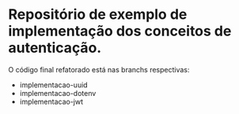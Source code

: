 # Repositório de exemplo de implementação dos conceitos de autenticação.

O código final refatorado está nas branchs respectivas:
- implementacao-uuid
- implementacao-dotenv
- implementacao-jwt
